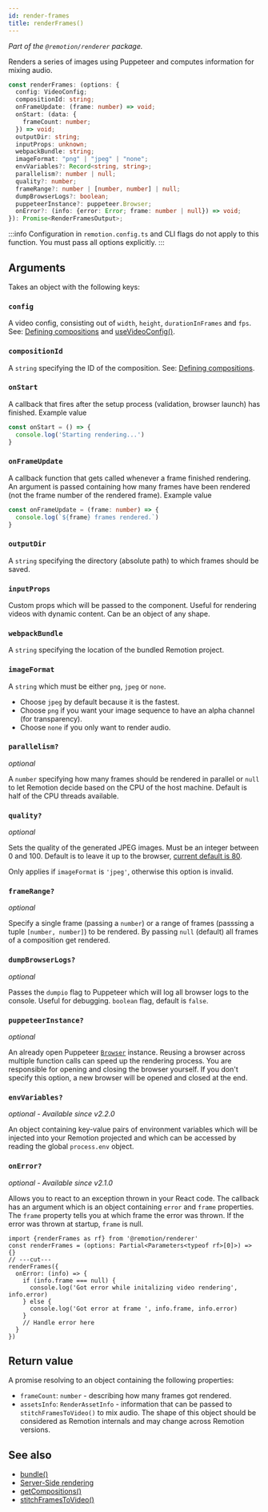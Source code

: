 ```yaml
---
id: render-frames
title: renderFrames()
---
```


_Part of the `@remotion/renderer` package._

Renders a series of images using Puppeteer and computes information for mixing audio.

```ts
const renderFrames: (options: {
  config: VideoConfig;
  compositionId: string;
  onFrameUpdate: (frame: number) => void;
  onStart: (data: {
    frameCount: number;
  }) => void;
  outputDir: string;
  inputProps: unknown;
  webpackBundle: string;
  imageFormat: "png" | "jpeg" | "none";
  envVariables?: Record<string, string>;
  parallelism?: number | null;
  quality?: number;
  frameRange?: number | [number, number] | null;
  dumpBrowserLogs?: boolean;
  puppeteerInstance?: puppeteer.Browser;
  onError?: (info: {error: Error; frame: number | null}) => void;
}): Promise<RenderFramesOutput>;
```

:::info
Configuration in `remotion.config.ts` and CLI flags do not apply to this function. You must pass all options explicitly.
:::

## Arguments

Takes an object with the following keys:

### `config`

A video config, consisting out of `width`, `height`, `durationInFrames` and `fps`. See: [Defining compositions](/docs/the-fundamentals#defining-compositions) and [useVideoConfig()](/docs/use-video-config).

### `compositionId`

A `string` specifying the ID of the composition. See: [Defining compositions](/docs/the-fundamentals#defining-compositions).

### `onStart`

A callback that fires after the setup process (validation, browser launch) has finished. Example value

```ts twoslash
const onStart = () => {
  console.log('Starting rendering...')
}
```

### `onFrameUpdate`

A callback function that gets called whenever a frame finished rendering. An argument is passed containing how many frames have been rendered (not the frame number of the rendered frame). Example value

```ts twoslash
const onFrameUpdate = (frame: number) => {
  console.log(`${frame} frames rendered.`)
}
```

### `outputDir`

A `string` specifying the directory (absolute path) to which frames should be saved.

### `inputProps`

Custom props which will be passed to the component. Useful for rendering videos with dynamic content. Can be an object of any shape.

### `webpackBundle`

A `string` specifying the location of the bundled Remotion project.

### `imageFormat`

A `string` which must be either `png`, `jpeg` or `none`.

- Choose `jpeg` by default because it is the fastest.
- Choose `png` if you want your image sequence to have an alpha channel (for transparency).
- Choose `none` if you only want to render audio.

### `parallelism?`

_optional_

A `number` specifying how many frames should be rendered in parallel or `null` to let Remotion decide based on the CPU of the host machine. Default is half of the CPU threads available.

### `quality?`

_optional_

Sets the quality of the generated JPEG images. Must be an integer between 0 and 100. Default is to leave it up to the browser, [current default is 80](https://github.com/chromium/chromium/blob/99314be8152e688bafbbf9a615536bdbb289ea87/headless/lib/browser/protocol/headless_handler.cc#L32).

Only applies if `imageFormat` is `'jpeg'`, otherwise this option is invalid.

### `frameRange?`

_optional_

Specify a single frame (passing a `number`) or a range of frames (passsing a tuple `[number, number]`) to be rendered. By passing `null` (default) all frames of a composition get rendered.

### `dumpBrowserLogs?`

_optional_

Passes the `dumpio` flag to Puppeteer which will log all browser logs to the console. Useful for debugging. `boolean` flag, default is `false`.

### `puppeteerInstance?`

_optional_

An already open Puppeteer [`Browser`](https://pptr.dev/#?product=Puppeteer&version=main&show=api-class-browser) instance. Reusing a browser across multiple function calls can speed up the rendering process. You are responsible for opening and closing the browser yourself. If you don't specify this option, a new browser will be opened and closed at the end.

### `envVariables?`

_optional - Available since v2.2.0_

An object containing key-value pairs of environment variables which will be injected into your Remotion projected and which can be accessed by reading the global `process.env` object.

### `onError?`

_optional - Available since v2.1.0_

Allows you to react to an exception thrown in your React code. The callback has an argument which is an object containing `error` and `frame` properties.
The `frame` property tells you at which frame the error was thrown. If the error was thrown at startup, `frame` is null.

```tsx twoslash
import {renderFrames as rf} from '@remotion/renderer'
const renderFrames = (options: Partial<Parameters<typeof rf>[0]>) => {}
// ---cut---
renderFrames({
  onError: (info) => {
    if (info.frame === null) {
      console.log('Got error while initalizing video rendering', info.error)
    } else {
      console.log('Got error at frame ', info.frame, info.error)
    }
    // Handle error here
  }
})
```

## Return value

A promise resolving to an object containing the following properties:

- `frameCount`: `number` - describing how many frames got rendered.
- `assetsInfo`: `RenderAssetInfo` - information that can be passed to `stitchFramesToVideo()` to mix audio. The shape of this object should be considered as Remotion internals and may change across Remotion versions.

## See also

- [bundle()](/docs/bundle)
- [Server-Side rendering](/docs/ssr)
- [getCompositions()](/docs/get-compositions)
- [stitchFramesToVideo()](/docs/stitch-frames-to-video)
